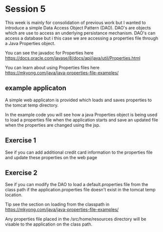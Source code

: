 # Session 5

This week is mainly for consolidation of previous work but I wanted to introduce a simple Data Access Object Pattern (DAO).
DAO's are objects which are use to access an underlying persistance mechanism.
DAO's can access a database but i this case we are accessing a properties file through a Java Properties object.

You can see the javadoc for Properties here https://docs.oracle.com/javase/8/docs/api/java/util/Properties.html

You can learn about using Properties files here https://mkyong.com/java/java-properties-file-examples/

## example applicaton
A simple web applicaton is provided which loads and saves properties to the tomcat temp directory. 

In the example code you will see how a java Properties object is being used to load a properties file when the application starts and save an updated file when the properties are changed using the jsp.

## Exercise 1

See if you can add additional credit card information to the properties file and update these properties on the web page

## Exercise 2

See if you can modify the DAO to load a default.properties file from the class path if the application.properties file doesn't exist in the tomcat temp location.

Tip see the section on loading from the classpath in https://mkyong.com/java/java-properties-file-examples/

Any properties file placed in the /src/home/resources directory will be visable to the application on the class path.

